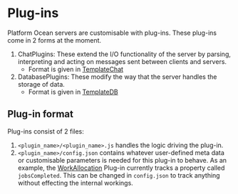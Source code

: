 # Plug-ins
Platform Ocean servers are customisable with plug-ins.
These plug-ins come in 2 forms at the moment.
1. ChatPlugins: These extend the I/O functionality of the server by parsing, interpreting and acting on messages sent between clients and servers.
    - Format is given in [TemplateChat](TemplateChat)
2. DatabasePlugins: These modify the way that the server handles the storage of data.
    - Format is given in [TemplateDB](TemplateDB)

## Plug-in format
Plug-ins consist of 2 files:
1. `<plugin_name>/<plugin_name>.js` handles the logic driving the plug-in.
2. `<plugin_name>/config.json` contains whatever user-defined meta data or customisable parameters is needed for this plug-in to behave. As an example, the [WorkAllocation](WorkAllocation) Plug-in currently tracks a property called `jobsCompleted`. This can be changed in `config.json` to track anything without effecting the internal workings.
